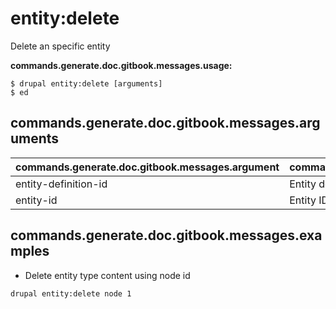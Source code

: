 # entity:delete
Delete an specific entity

**commands.generate.doc.gitbook.messages.usage:**
```
$ drupal entity:delete [arguments]
$ ed
```

## commands.generate.doc.gitbook.messages.arguments
commands.generate.doc.gitbook.messages.argument | commands.generate.doc.gitbook.messages.details
---------|-------------
entity-definition-id | Entity definition id
entity-id | Entity ID to be deleted

## commands.generate.doc.gitbook.messages.examples
* Delete entity type content using node id
```
drupal entity:delete node 1
```
